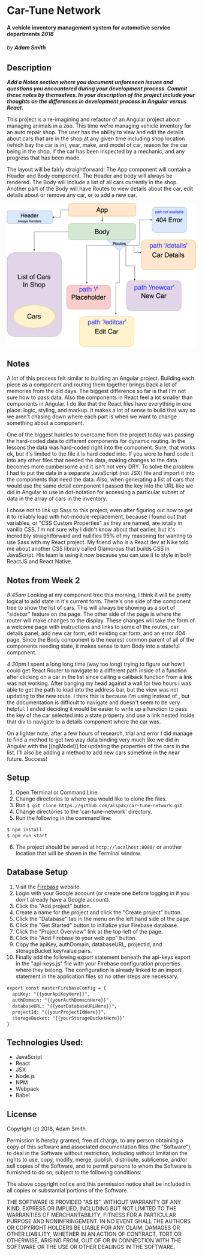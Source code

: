 # Car-Tune Network

#### A vehicle inventory management system for automotive service departments _2018_

###### by **Adam Smith**

## Description

___Add a Notes section where you document unforeseen issues and questions you encountered during your development process. Commit these notes by themselves.
In your description of the project include your thoughts on the differences in development process in Angular versus React.___

This project is a re-imagining and refactor of an Angular project about managing animals in a zoo. This time we're managing vehicle inventory for an auto repair shop. The user has the ability to view and edit the details about cars that are in the shop at any given time including shop location (which bay the car is in), year, make, and model of car, reason for the car being in the shop, if the car has been inspected by a mechanic, and any progress that has been made.

The layout will be fairly straightforward: The App component will contain a Header and Body component. The Header and body will always be rendered. The Body will include a list of all cars currently in the shop. Another part of the Body will have Routes to view details about the car, edit details about or remove any car, or to add a new car.

![project layout](project-diagram.png)

## Notes

A lot of this process felt similar to building an Angular project. Building each piece as a component and routing them together brings back a lot of memories from the old days. The biggest difference so far is that I'm not sure how to pass data. Also the components in React feel a lot smaller than components in Angular. I do like that the React files have everything in one place: logic, styling, and markup. It makes a lot of sense to build that way so we aren't chasing down where each part is when we want to change something about a component.

One of the biggest hurdles to overcome from the project today was passing the hard-coded data to different components for dynamic routing. In the lessons the data was hard-coded right into the component. Sure, that works ok, but it's limited to the file it is hard coded into. If you were to hard code it into any other files that needed the data, making changes to the data becomes more cumbersome and it isn't not very DRY. To solve the problem I had to put the data in a separate JavaScript (not JSX) file and import it into the components that need the data. Also, when generating a list of cars that would use the same detail component I passed the key into the URL like we did in Angular to use in dot-notation for accessing a particular subset of data in the array of cars in the inventory.

I chose not to link up Sass to this project, even after figuring out how to get it to reliably load with hot-module-replacement, because I found out that variables, or "CSS Custom Properties" as they are named, are totally in vanilla CSS. I'm not sure why I didn't know about that earlier, but it's incredibly straightforward and nullifies 95% of my reasoning for wanting to use Sass with my React project. My friend who is a React dev at Nike told me about another CSS library called Glamorous that builds CSS in JavaScript. His team is using it now because you can use it to style in both ReactJS and React Native.

## Notes from Week 2

_8:45am_
Looking at my component tree this morning, I think it will be pretty logical to add state in it's current form. There's one side of the component tree to show the list of cars. This will always be showing as a sort of "sidebar" feature on the page. The other side of the page is where the router will make changes to the display. These changes will take the form of a welcome page with instructions and links to some of the routes, car details panel, add new car form, edit existing car form, and an error 404 page. Since the Body component is the nearest common parent of all of the components needing state, it makes sense to turn Body into a stateful component.

_4:30pm_
I spent a long long time (way too long) trying to figure out how I could get React Router to navigate to a different path inside of a function after clicking on a car in the list since calling a callback function from a link was not working. After banging my head against a wall for two hours I was able to get the path to load into the address bar, but the view was not updating to the new route. I think this is because I'm using <Switch> instead of <Router>, but the documentation is difficult to navigate and doesn't seem to be very helpful. I ended deciding it would be easier to write up a function to pass the key of the car selected into a state property and use a link nested inside that div to navigate to a details component where the car was.

On a lighter note, after a few hours of research, trial and error I did manage to find a method to get two way data binding very much like we did in Angular with the [(ngModel)] for updating the properties of the cars in the list. I'll also be adding a method to add new cars sometime in the near future. Success!

## Setup

1. Open Terminal or Command Line.
2. Change directories to where you would like to clone the files.
3. Run
`$ git clone https://github.com/alspdx/car-tune-network.git`.
4. Change directories to the 'car-tune-network' directory.
5. Run the following in the command line:
```
$ npm install
$ npm run start
```
6. The project should be served at `http://localhost:8080/` or another location that will be shown in the Terminal window.

## Database Setup

  1. Visit the [Firebase](https://firebase.google.com/) website.
  2. Login with your Google account (or create one before logging in if you don't already have a Google account).
  3. Click the "Add project" button.
  4. Create a name for the project and click the "Create project" button.
  5. Click the "Database" tab in the menu on the left hand side of the page.
  6. Click the "Get Started" button to initialize your Firebase database.
  7. Click the "Project Overview" link at the top-left of the page.
  8. Click the "Add Firebase to your web app" button.
  9. Copy the apiKey, authDomain, databaseURL, projectId, and storageBucket key/value pairs.
  10. Finally add the following export statement beneath the api-keys export in the "api-keys.js" file with your Firebase configuration properties where they belong. The configuration is already linked to an import statement in the application files so no other steps are necessary.

  ```
  export const masterFirebaseConfig = {
    apiKey: "{{yourApiKeyHere}}",
    authDomain: "{{yourAuthDomainHere}}",
    databaseURL: "{{yourDatabaseURLHere}}",
    projectId: "{{yourProjectIdHere}}",
    storageBucket: "{{yourStorageBucketHere}}"
  }
  ```

## Technologies Used:
* JavaScript
* React
* JSX
* Node.js
* NPM
* Webpack
* Babel

## License

Copyright (c) 2018, Adam Smith.

Permission is hereby granted, free of charge, to any person obtaining a copy of this software and associated documentation files (the "Software"), to deal in the Software without restriction, including without limitation the rights to use, copy, modify, merge, publish, distribute, sublicense, and/or sell copies of the Software, and to permit persons to whom the Software is furnished to do so, subject to the following conditions:

The above copyright notice and this permission notice shall be included in all copies or substantial portions of the Software.

THE SOFTWARE IS PROVIDED "AS IS", WITHOUT WARRANTY OF ANY KIND, EXPRESS OR IMPLIED, INCLUDING BUT NOT LIMITED TO THE WARRANTIES OF MERCHANTABILITY, FITNESS FOR A PARTICULAR PURPOSE AND NONINFRINGEMENT. IN NO EVENT SHALL THE AUTHORS OR COPYRIGHT HOLDERS BE LIABLE FOR ANY CLAIM, DAMAGES OR OTHER LIABILITY, WHETHER IN AN ACTION OF CONTRACT, TORT OR OTHERWISE, ARISING FROM, OUT OF OR IN CONNECTION WITH THE SOFTWARE OR THE USE OR OTHER DEALINGS IN THE SOFTWARE.
